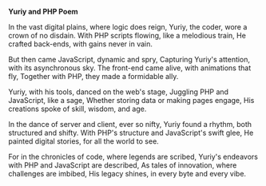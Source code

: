 **Yuriy and PHP Poem**

In the vast digital plains, where logic does reign,
Yuriy, the coder, wore a crown of no disdain.
With PHP scripts flowing, like a melodious train,
He crafted back-ends, with gains never in vain.

But then came JavaScript, dynamic and spry,
Capturing Yuriy's attention, with its asynchronous sky.
The front-end came alive, with animations that fly,
Together with PHP, they made a formidable ally.

Yuriy, with his tools, danced on the web's stage,
Juggling PHP and JavaScript, like a sage,
Whether storing data or making pages engage,
His creations spoke of skill, wisdom, and age.

In the dance of server and client, ever so nifty,
Yuriy found a rhythm, both structured and shifty.
With PHP's structure and JavaScript's swift glee,
He painted digital stories, for all the world to see.

For in the chronicles of code, where legends are scribed,
Yuriy's endeavors with PHP and JavaScript are described,
As tales of innovation, where challenges are imbibed,
His legacy shines, in every byte and every vibe.